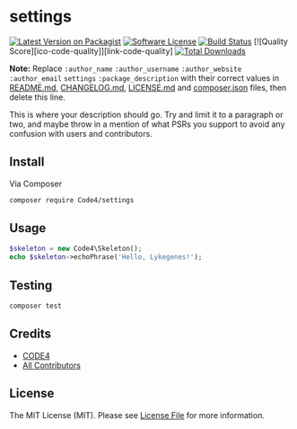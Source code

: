 # settings

[![Latest Version on Packagist][ico-version]][link-packagist]
[![Software License][ico-license]](LICENSE)
[![Build Status][ico-travis]][link-travis]
[![Quality Score][ico-code-quality]][link-code-quality]
[![Total Downloads][ico-downloads]][link-downloads]

**Note:** Replace ```:author_name``` ```:author_username``` ```:author_website``` ```:author_email``` ```settings``` ```:package_description``` with their correct values in [README.md](README.md), [CHANGELOG.md](CHANGELOG.md), [LICENSE.md](LICENSE.md) and [composer.json](composer.json) files, then delete this line.

This is where your description should go. Try and limit it to a paragraph or two, and maybe throw in a mention of what
PSRs you support to avoid any confusion with users and contributors.

## Install

Via Composer

``` bash
composer require Code4/settings
```

## Usage

``` php
$skeleton = new Code4\Skeleton();
echo $skeleton->echoPhrase('Hello, Lykegenes!');
```

## Testing

``` bash
composer test
```

## Credits

- [CODE4][link-author]
- [All Contributors][link-contributors]

## License

The MIT License (MIT). Please see [License File](LICENSE.md) for more information.

[ico-version]: https://img.shields.io/packagist/v/code4interactive/settings.svg?style=flat-square
[ico-license]: https://img.shields.io/packagist/l/code4interactive/settings.svg?style=flat-square
[ico-travis]: https://img.shields.io/travis/code4interactive/settings.svg?branch=master?style=flat-square
[ico-downloads]: https://img.shields.io/packagist/dt/code4interactive/settings.svg?style=flat-square

[link-packagist]: https://packagist.org/packages/code4interactive/settings
[link-travis]: https://travis-ci.org/code4interactive/settings
[link-downloads]: https://packagist.org/packages/code4interactive/settings
[link-author]: https://github.com/code4interactive
[link-contributors]: ../../contributors


